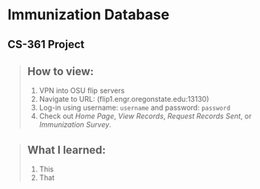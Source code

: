 # Immunization Database
## CS-361 Project

> ## How to view:
> 1. VPN into OSU flip servers  
> 2. Navigate to URL: (flip1.engr.oregonstate.edu:13130)  
> 3. Log-in using username: `username` and password: `password`
> 4. Check out *Home Page*, *View Records*, *Request Records Sent*, or *Immunization Survey*.

> ## What I learned:
> 1. This  
> 2. That
